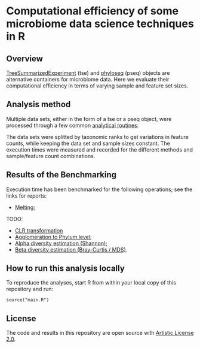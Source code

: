 # Computational efficiency of some microbiome data science techniques in R

## Overview 

[TreeSummarizedExperiment](https://www.bioconductor.org/packages/release/bioc/html/mia.html)
(tse) and
[phyloseq](https://www.bioconductor.org/packages/release/bioc/html/phyloseq.html)
(pseq) objects are alternative containers for microbiome data. Here we
evaluate their computational efficiency in terms of varying sample and
feature set sizes.

## Analysis method

Multiple data sets, either in the form of a tse or a pseq object, were
processed through a few common [analytical
routines](https://github.com/microbiome/benchmarking/tree/RiboRings/experiments):

The data sets were splitted by taxonomic ranks to get variations in
feature counts, while keeping the data set and sample sizes
constant. The execution times were measured and recorded for the
different methods and sample/feature count combinations.

 
## Results of the Benchmarking

Execution time has been benchmarked for the following operations; see the
links for reports:

* [Melting](reports/melt.md);

TODO:

* [CLR transformation](reports/transform.md) 
* [Agglomeration to Phylum level](reports/agglomerate.md);
* [Alpha diversity estimation (Shannon)](reports/alpha.md);
* [Beta diversity estimation (Bray-Curtis / MDS)](reports/beta.md).


## How to run this analysis locally

To reproduce the analyses, start R from within your local copy of this repository and run:

```
source("main.R")
```


## License

The code and results in this repository are open source with [Artistic License 2.0](LICENSE.md).






